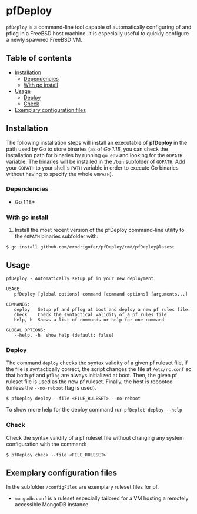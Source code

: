 # pfDeploy
`pfDeploy` is a command-line tool capable of automatically configuring pf and pflog in a FreeBSD host machine. It is especially useful to quickly configure a newly spawned FreeBSD VM.

## Table of contents

<!-- vim-markdown-toc GFM -->

* [Installation](#installation)
	- [Dependencies](#dependencies)
	- [With go install](#with-go-install)
* [Usage](#usage)
	- [Deploy](#deploy)
	- [Check](#check)
* [Exemplary configuration files](#exemplary-configuration-files)

<!-- vim-markdown-toc -->

## Installation
The following installation steps will install an executable of **pfDeploy** in the path used by Go to store binaries (as of _Go 1.18_, you can check the installation path for binaries by running `go env` and looking for the `GOPATH` variable. The binaries will be installed in the `/bin` subfolder of `GOPATH`. Add your `GOPATH` to your shell's `PATH` variable in order to execute Go binaries without having to specify the whole `GOPATH`).

### Dependencies
* Go 1.18+

### With go install
1. Install the most recent version of the pfDeploy command-line utility to the `GOPATH` binaries subfolder with: 

```
$ go install github.com/erodrigufer/pfDeploy/cmd/pfDeploy@latest
```

## Usage
```
pfDeploy - Automatically setup pf in your new deployment.

USAGE:
   pfDeploy [global options] command [command options] [arguments...]

COMMANDS:
   deploy   Setup pf and pflog at boot and deploy a new pf rules file.
   check    Check the syntactical validity of a pf rules file.
   help, h  Shows a list of commands or help for one command

GLOBAL OPTIONS:
   --help, -h  show help (default: false)
```

### Deploy
The command `deploy` checks the syntax validity of a given pf ruleset file, if the file is syntactically correct, the script changes the file at `/etc/rc.conf` so that both `pf` and `pflog` are always initialized at boot. Then, the given pf ruleset file is used as the new pf ruleset. Finally, the host is rebooted (unless the `--no-reboot` flag is used).

```
$ pfDeploy deploy --file <FILE_RULESET> --no-reboot
```

To show more help for the deploy command run `pfDeplot deploy --help`

### Check
Check the syntax validity of a pf ruleset file without changing any system configuration with the command: 

```
$ pfDeploy check --file <FILE_RULESET>
```

## Exemplary configuration files
In the subfolder `/configFiles` are exemplary ruleset files for pf.

* `mongodb.conf` is a ruleset especially tailored for a VM hosting a remotely accessible MongoDB instance.
